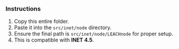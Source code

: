 ### Instructions  

1. Copy this entire folder.  
2. Paste it into the `src/inet/node` directory.  
3. Ensure the final path is `src/inet/node/LEACHnode` for proper setup.  
4. This is compatible with **INET 4.5**.